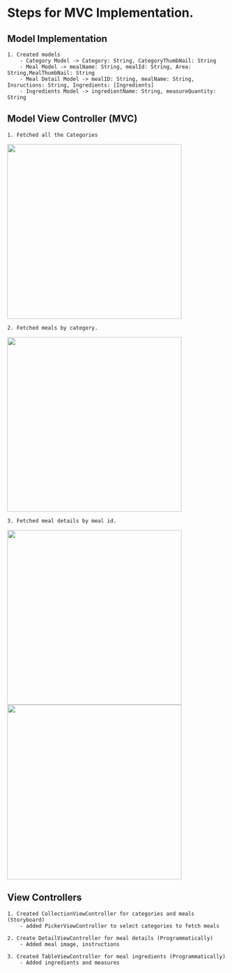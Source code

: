 #  Steps for MVC Implementation.

## Model Implementation

    1. Created models
        - Category Model -> Category: String, CategoryThumbNail: String
        - Meal Model -> mealName: String, mealId: String, Area: String,MealThumbNail: String 
        - Meal Detail Model -> mealID: String, mealName: String, Insructions: String, Ingredients: [Ingredients]
        - Ingredients Model -> ingredientName: String, measureQuantity: String
    
## Model View Controller (MVC)

    1. Fetched all the Categories
<img src= "https://i.ibb.co/PTW77WJ/Screen-Shot-2021-08-27-at-5-50-58-PM.png" width="400" >
    
    2. Fetched meals by category.
<img src= "https://i.ibb.co/fFPBM8J/Screen-Shot-2021-08-27-at-5-55-01-PM.png" width="400" >

    3. Fetched meal details by meal id.
<img src= "https://i.ibb.co/9Gfrqh8/Screen-Shot-2021-08-27-at-5-56-37-PM.png" width="400" >

<img src= "https://i.ibb.co/cbQ00Tt/Screen-Shot-2021-08-27-at-5-56-45-PM.png" width="400" >

    
## View Controllers

    1. Created CollectionViewController for categories and meals (Storyboard)
        - added PickerViewController to select categories to fetch meals
        
    2. Create DetailViewController for meal details (Programmatically)
        - Added meal image, instructions
        
    3. Created TableViewController for meal ingredients (Programmatically)
        - Added ingredients and measures 
    


 
 

